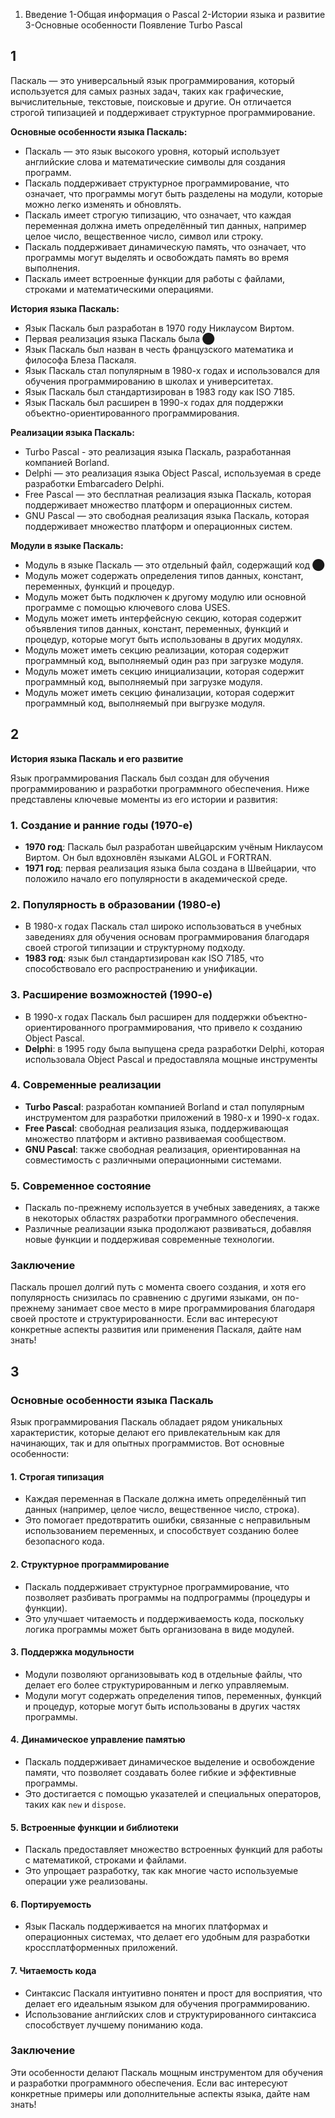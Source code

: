 1. Введение
 1-Общая информация о Pascal
 2-Истории языка и развитие
 3-Основные особенности
Появление Turbo Pascal 

## 1
Паскаль — это универсальный язык программирования, который используется для самых разных задач, таких как графические, вычислительные, текстовые, поисковые и другие. Он отличается строгой типизацией и поддерживает структурное программирование.

**Основные особенности языка Паскаль:**

- Паскаль — это язык высокого уровня, который использует английские слова и математические символы для создания программ.
- Паскаль поддерживает структурное программирование, что означает, что программы могут быть разделены на модули, которые можно легко изменять и обновлять.
- Паскаль имеет строгую типизацию, что означает, что каждая переменная должна иметь определённый тип данных, например целое число, вещественное число, символ или строку.
- Паскаль поддерживает динамическую память, что означает, что программы могут выделять и освобождать память во время выполнения.
- Паскаль имеет встроенные функции для работы с файлами, строками и математическими операциями.

**История языка Паскаль:**

- Язык Паскаль был разработан в 1970 году Никлаусом Виртом.
- Первая реализация языка Паскаль была ⬤
- Язык Паскаль был назван в честь французского математика и философа Блеза Паскаля.
- Язык Паскаль стал популярным в 1980-х годах и использовался для обучения программированию в школах и университетах.
- Язык Паскаль был стандартизирован в 1983 году как ISO 7185.
- Язык Паскаль был расширен в 1990-х годах для поддержки объектно-ориентированного программирования.

**Реализации языка Паскаль:**

- Turbo Pascal - это реализация языка Паскаль, разработанная компанией Borland.
- Delphi — это реализация языка Object Pascal, используемая в среде разработки Embarcadero Delphi.
- Free Pascal — это бесплатная реализация языка Паскаль, которая поддерживает множество платформ и операционных систем.
- GNU Pascal — это свободная реализация языка Паскаль, которая поддерживает множество платформ и операционных систем.

**Модули в языке Паскаль:**

- Модуль в языке Паскаль — это отдельный файл, содержащий код ⬤
- Модуль может содержать определения типов данных, констант, переменных, функций и процедур.
- Модуль может быть подключен к другому модулю или основной программе с помощью ключевого слова USES.
- Модуль может иметь интерфейсную секцию, которая содержит объявления типов данных, констант, переменных, функций и процедур, которые могут быть использованы в других модулях.
- Модуль может иметь секцию реализации, которая содержит программный код, выполняемый один раз при загрузке модуля.
- Модуль может иметь секцию инициализации, которая содержит программный код, выполняемый при загрузке модуля.
- Модуль может иметь секцию финализации, которая содержит программный код, выполняемый при выгрузке модуля.
## 2
**История языка Паскаль и его развитие**

Язык программирования Паскаль был создан для обучения программированию и разработки программного обеспечения. Ниже представлены ключевые моменты из его истории и развития:

### 1. **Создание и ранние годы (1970-е)**

- **1970 год**: Паскаль был разработан швейцарским учёным Никлаусом Виртом. Он был вдохновлён языками ALGOL и FORTRAN.
- **1971 год**: первая реализация языка была создана в Швейцарии, что положило начало его популярности в академической среде.

### 2. **Популярность в образовании (1980-е)**

- В 1980-х годах Паскаль стал широко использоваться в учебных заведениях для обучения основам программирования благодаря своей строгой типизации и структурному подходу.
- **1983 год**: язык был стандартизирован как ISO 7185, что способствовало его распространению и унификации.

### 3. **Расширение возможностей (1990-е)**

- В 1990-х годах Паскаль был расширен для поддержки объектно-ориентированного программирования, что привело к созданию Object Pascal.
- **Delphi**: в 1995 году была выпущена среда разработки Delphi, которая использовала Object Pascal и предоставляла мощные инструменты

### 4. **Современные реализации**

- **Turbo Pascal**: разработан компанией Borland и стал популярным инструментом для разработки приложений в 1980-х и 1990-х годах.
- **Free Pascal**: свободная реализация языка, поддерживающая множество платформ и активно развиваемая сообществом.
- **GNU Pascal**: также свободная реализация, ориентированная на совместимость с различными операционными системами.

### 5. **Современное состояние**

- Паскаль по-прежнему используется в учебных заведениях, а также в некоторых областях разработки программного обеспечения.
- Различные реализации языка продолжают развиваться, добавляя новые функции и поддерживая современные технологии.

### Заключение

Паскаль прошел долгий путь с момента своего создания, и хотя его популярность снизилась по сравнению с другими языками, он по-прежнему занимает свое место в мире программирования благодаря своей простоте и структурированности. Если вас интересуют конкретные аспекты развития или применения Паскаля, дайте нам знать! 

## 3
### Основные особенности языка Паскаль

Язык программирования Паскаль обладает рядом уникальных характеристик, которые делают его привлекательным как для начинающих, так и для опытных программистов. Вот основные особенности:

#### 1. **Строгая типизация**

- Каждая переменная в Паскале должна иметь определённый тип данных (например, целое число, вещественное число, строка).
- Это помогает предотвратить ошибки, связанные с неправильным использованием переменных, и способствует созданию более безопасного кода.

#### 2. **Структурное программирование**

- Паскаль поддерживает структурное программирование, что позволяет разбивать программы на подпрограммы (процедуры и функции).
- Это улучшает читаемость и поддерживаемость кода, поскольку логика программы может быть организована в виде модулей.

#### 3. **Поддержка модульности**

- Модули позволяют организовывать код в отдельные файлы, что делает его более структурированным и легко управляемым.
- Модули могут содержать определения типов, переменных, функций и процедур, которые могут быть использованы в других частях программы.

#### 4. **Динамическое управление памятью**

- Паскаль поддерживает динамическое выделение и освобождение памяти, что позволяет создавать более гибкие и эффективные программы.
- Это достигается с помощью указателей и специальных операторов, таких как `new` и `dispose`.

#### 5. **Встроенные функции и библиотеки**

- Паскаль предоставляет множество встроенных функций для работы с математикой, строками и файлами.
- Это упрощает разработку, так как многие часто используемые операции уже реализованы.

#### 6. **Портируемость**

- Язык Паскаль поддерживается на многих платформах и операционных системах, что делает его удобным для разработки кроссплатформенных приложений.

#### 7. **Читаемость кода**

- Синтаксис Паскаля интуитивно понятен и прост для восприятия, что делает его идеальным языком для обучения программированию.
- Использование английских слов и структурированного синтаксиса способствует лучшему пониманию кода.

### Заключение

Эти особенности делают Паскаль мощным инструментом для обучения и разработки программного обеспечения. Если вас интересуют конкретные примеры или дополнительные аспекты языка, дайте нам знать!